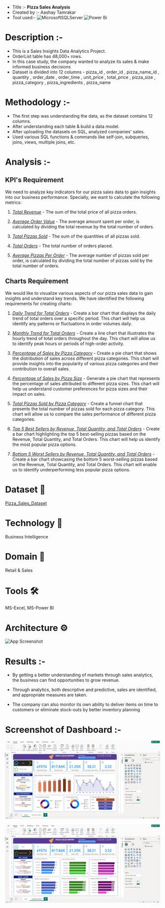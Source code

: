 * Title :-        **Pizza Sales Analysis**
* Created by :-   Aashay Tamrakar
* Tool used:-     ![MicrosoftSQLServer](https://img.shields.io/badge/Microsoft%20SQL%20Server-CC2927?style=for-the-badge&logo=microsoft%20sql%20server&logoColor=white) ![Power Bi](https://img.shields.io/badge/power_bi-F2C811?style=for-the-badge&logo=powerbi&logoColor=black)

# Description :- 

* This is a Sales Insights Data Analytics Project.
* OrderList table has 48,000+ rows.
* In this case study, the company wanted to analyze its sales & make informed business decisions
* Dataset is divided into 12 columns - pizza_id , order_id , pizza_name_id , quantity , order_date , order_time , unit_price , total_price , pizza_size , pizza_category , pizza_ingredients , pizza_name

# Methodology :- 

* The first step was understanding the data, as the dataset contains 12 columns. 
* After understanding each table & build a data model.
* After uploading the datasets on SQL, analyzed companies' sales. 
* Used various SQL functions & commands like self-join, subqueries, joins, views, multiple joins, etc.

# Analysis :- 

## KPI's Requirement

We need to analyze key indicators for our pizza sales data to gain insights into our business performance. Specially, we want to calculate the following metrics:

1. <ins>*Total Revenue*</ins> - The sum of the total price of all pizza orders.

2. <ins>*Average Order Value*</ins> - The average amount spent per order, is calculated by dividing the total revenue by the total number of orders.

3. <ins>*Total Pizzas Sold*</ins> - The sum of the quantities of all pizzas sold.

4. <ins>*Total Orders*</ins> - The total number of orders placed.

5. <ins>*Average Pizzas Per Order*</ins> - The average number of pizzas sold per order, is calculated by dividing the total number of pizzas sold by the total number of orders.

## Charts Requirement

We would like to visualize various aspects of our pizza sales data to gain insights and understand key trends. We have identified the following requirements for creating charts:

1. <ins>*Daily Trend for Total Orders*</ins> - Create a bar chart that displays the daily trend of total orders over a specific period. This chart will help us identify any patterns or fluctuations in order volumes daily.

2. <ins>*Monthly Trend for Total Orders*</ins> - Create a line chart that illustrates the hourly trend of total orders throughout the day. This chart will allow us to identify peak hours or periods of high-order activity.

3. <ins>*Percentage of Sales by Pizza Category*</ins> - Create a pie chart that shows the distribution of sales across different pizza categories. This chart will provide insights into the popularity of various pizza categories and their contribution to overall sales.

4. <ins>*Percentage of Sales by Pizza Size*</ins> - Generate a pie chart that represents the percentage of sales attributed to different pizza sizes. This chart will help us understand customer preferences for pizza sizes and their impact on sales.

5. <ins>*Total Pizzas Sold by Pizza Category*</ins> - Create a funnel chart that presents the total number of pizzas sold for each pizza category. This chart will allow us to compare the sales performance of different pizza categories.

6. <ins>*Top 5 Best Sellers by Revenue, Total Quantity, and Total Orders*</ins> - Create a bar chart highlighting the top 5 best-selling pizzas based on the Revenue, Total Quantity, and Total Orders. This chart will help us identify the most popular pizza options.

7. <ins>*Bottom 5 Worst Sellers by Revenue, Total Quantity, and Total Orders*</ins> - Create a bar chart showcasing the bottom 5 worst-selling pizzas based on the Revenue, Total Quantity, and Total Orders. This chart will enable us to identify underperforming less popular pizza options.

# Dataset 📀
[Pizza_Sales_Dataset](https://github.com/Aashay30/Pizza_Sales_Insights/tree/main/Dataset)

# Technology 🤖
Business Intelligence

# Domain 🛒
Retail & Sales

# Tools 🛠
MS-Excel, MS-Power BI

# Architecture ⚙
![App Screenshot](https://user-images.githubusercontent.com/69301816/188277362-3fe42c14-97a2-437e-bb96-4d0c812d0136.JPG)

# Results :-

* By getting a better understanding of markets through sales analytics, the business can find opportunities to grow revenue. 

* Through analytics, both descriptive and predictive, sales are identified, and appropriate measures are taken. 

* The company can also monitor its own ability to deliver items on time to customers or eliminate stock-outs by better inventory planning

# Screenshot of Dashboard :-

![Home_Page](https://github.com/Aashay30/Pizza_Sales_Insights/blob/main/Home%20Page.png)

![Best_And_Worst_Sellers_Page](https://github.com/Aashay30/Pizza_Sales_Insights/blob/main/Best%20and%20Worst%20Sellers%20Page.png)
